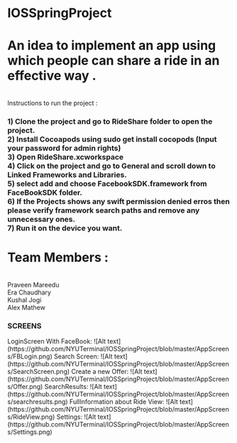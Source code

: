 # IOSSpringProject
<h1>An idea to implement an app using which people can share a ride in an effective way .</h1><br>
Instructions to run the project : <br>
<h3>
1) Clone the project and go to RideShare folder to open the project.<br>
2) Install Cocoapods using sudo get install cocopods (Input your password for admin rights)<br>
3) Open RideShare.xcworkspace <br>
4) Click on the project and go to General and scroll down to Linked Frameworks and Libraries.<br>
5) select add and choose FacebookSDK.framework from FaceBookSDK folder.<br>
6) If the Projects shows any swift permission denied erros then please verify framework search paths and remove any unnecessary ones.<br>
7) Run it on the device you want.<br>
</h3>


<h1>Team Members : </h1><br>
Praveen Mareedu<br>
Era Chaudhary<br>
Kushal Jogi<br>
Alex Mathew<br>


<h3>SCREENS</h3>
LoginScreen With FaceBook:
![Alt text](https://github.com/NYUTerminal/IOSSpringProject/blob/master/AppScreens/FBLogin.png)
Search Screen:
![Alt text](https://github.com/NYUTerminal/IOSSpringProject/blob/master/AppScreens/SearchScreen.png)
Create a new Offer:
![Alt text](https://github.com/NYUTerminal/IOSSpringProject/blob/master/AppScreens/Offer.png)
SearchResults:
![Alt text](https://github.com/NYUTerminal/IOSSpringProject/blob/master/AppScreens/searchresults.png)
FullInformation about Ride View:
![Alt text](https://github.com/NYUTerminal/IOSSpringProject/blob/master/AppScreens/RideView.png)
Settings:
![Alt text](https://github.com/NYUTerminal/IOSSpringProject/blob/master/AppScreens/Settings.png)
